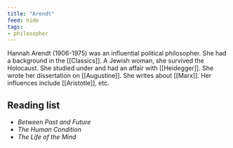 ```yaml
---
title: "Arendt"
feed: hide
tags:
- philosopher
---
```


Hannah Arendt (1906-1975) was an influential political philosopher. She had a background in the [[Classics]]. A Jewish woman, she survived the Holocaust. She studied under and had an affair with [[Heidegger]]. She wrote her dissertation on [[Augustine]]. She writes about [[Marx]]. Her influences include [[Aristotle]], etc.

## Reading list

* _Between Past and Future_
* _The Human Condition_
* _The Life of the Mind_